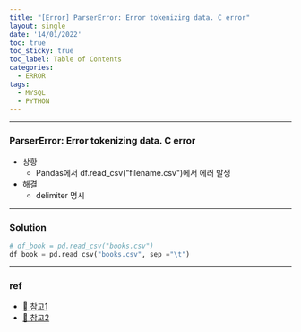 ```yaml
---
title: "[Error] ParserError: Error tokenizing data. C error"
layout: single
date: '14/01/2022'
toc: true
toc_sticky: true
toc_label: Table of Contents
categories:
  - ERROR
tags:
  - MYSQL
  - PYTHON
---
```


---
### ParserError: Error tokenizing data. C error
* 상황
    * Pandas에서 df.read_csv("filename.csv")에서 에러 발생
* 해결
    * delimiter 명시

---

### Solution
```python
# df_book = pd.read_csv("books.csv")
df_book = pd.read_csv("books.csv", sep ="\t")
```
---

### ref 
* [🔗 참고1](https://mskim8717.tistory.com/82)
* [🔗 참고2](https://stackoverflow.com/questions/18039057/python-pandas-error-tokenizing-data)